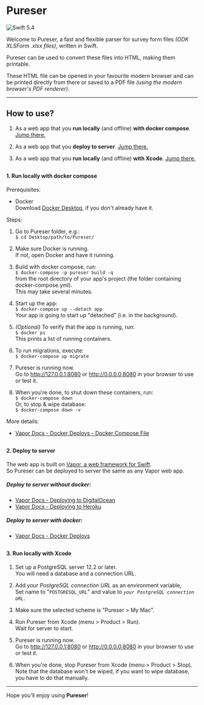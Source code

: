 # Pureser


![Swift 5.4](https://img.shields.io/badge/swift-5.4-red.svg?style=flat)


Welcome to Pureser, a fast and flexible parser for survey form files *(ODK XLSForm .xlsx files)*, written in Swift. 

Pureser can be used to convert these files into HTML, making them printable.

These HTML file can be opened in your favourite modern browser and can be printed directly from there or saved to a PDF file *(using the modern browser's PDF renderer)*.


--------------------
## How to use?

1. As a web app that you **run locally** (and offline) **with docker compose**. [Jump there.](#1-run-locally-with-docker-compose)

2. As a web app that you **deploy to server**. [Jump there.](#2-deploy-to-server)

3. As a web app that you **run locally** (and offline) **with Xcode**. [Jump there.](#3-run-locally-with-xcode)

##
#### 1. Run locally with docker compose

Prerequisites:

- Docker \
Download [Docker Desktop](https://www.docker.com/products/docker-desktop), if you don't already have it.

Steps:

1. Go to Pureser folder, e.g.: \
`$ cd Desktop/path/to/Pureser/`

2. Make sure Docker is running. \
If not, open Docker and have it running.

3. Build with docker compose, run: \
`$ docker-compose -p pureser build -q` \
from the root directory of your app's project (the folder containing docker-compose.yml). \
This may take several minutes.

4. Start up the app: \
`$ docker-compose up --detach app` \
Your app is going to start up "detached" (i.e. in the background).

5. *(Optional)* To verify that the app is running, run: \
`$ docker ps` \
This prints a list of running containers.

6. To run migrations, execute: \
`$ docker-compose up migrate`

7. Pureser is running now. \
Go to http://127.0.0.1:8080 or http://0.0.0.0:8080 in your browser to use or test it.

8. When you're done, to shut down these containers, run: \
`$ docker-compose down` \
Or, to stop & wipe database: \
`$ docker-compose down -v`

More details:

- [Vapor Docs - Docker Deploys - Docker Compose File](https://docs.vapor.codes/4.0/deploy/docker/#docker-compose-file)

##
#### 2. Deploy to server

The web app is built on [Vapor, a web framework for Swift](https://vapor.codes). \
So Pureser can be deployed to server the same as any Vapor web app.

##### Deploy to server without docker:

- [Vapor Docs - Deploying to DigitalOcean](https://docs.vapor.codes/4.0/deploy/digital-ocean/)
- [Vapor Docs - Deploying to Heroku](https://docs.vapor.codes/4.0/deploy/heroku/)

##### Deploy to server with docker:

- [Vapor Docs - Docker Deploys](https://docs.vapor.codes/4.0/deploy/docker/)

##
#### 3. Run locally with Xcode

1. Set up a PostgreSQL server 12.2 or later. \
You will need a database and a connection URL.

2. Add *your PostgreSQL connection URL* as an environment variable, \
Set name to "`POSTGRESQL_URL`" and value to *`your PostgreSQL connection URL`*.

3. Make sure the selected scheme is "Pureser > My Mac".

4. Run Pureser from Xcode (menu > Product > Run). \
Wait for server to start.

5. Pureser is running now. \
Go to http://127.0.0.1:8080 or http://0.0.0.0:8080 in your browser to use or test it.

6. When you're done, stop Pureser from Xcode (menu > Product > Stop). \
Note that the database won't be wiped, if you want to wipe database, you have to do that manually.


--------------------

Hope you'll enjoy using **Pureser**!

